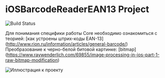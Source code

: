 # iOSBarcodeReaderEAN13 Project

![Build Status](https://travis-ci.org/VikRudkovskaya/iOSBarcodeReaderEAN13.svg?branch=master)

Для понимания специфики работы Core необходимо ознакомиться с теорией: [как устроены штрих-коды EAN-13] (http://www.rion.ru/information/articles/general-barcode/)
Преобразование к черно-белой битовой картинке: [bitmap] (https://www.raywenderlich.com/69855/image-processing-in-ios-part-1-raw-bitmap-modification) 


![Иллюстрация к проекту](https://github.com/VikRudkovskaya/iOSBarcodeReaderEAN13/raw/master/Screenshots/barcode-ex-img.png)
